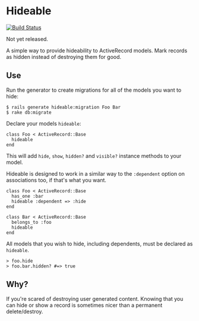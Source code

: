 # Hideable

[![Build Status](https://secure.travis-ci.org/joecorcoran/hideable.png?branch=master)](http://travis-ci.org/joecorcoran/hideable)

Not yet released.

A simple way to provide hideability to ActiveRecord models. Mark records as hidden instead of destroying them for good.

## Use

Run the generator to create migrations for all of the models you want to hide:

    $ rails generate hideable:migration Foo Bar
    $ rake db:migrate
    
Declare your models `hideable`:
 
    class Foo < ActiveRecord::Base
      hideable
    end
    
This will add `hide`, `show`, `hidden?` and `visible?` instance methods to your model.
    
Hideable is designed to work in a similar way to the `:dependent` option on associations too, if that's what you want.

    class Foo < ActiveRecord::Base
      has_one :bar
      hideable :dependent => :hide
    end
    
    class Bar < ActiveRecord::Base
      belongs_to :foo
      hideable
    end

All models that you wish to hide, including dependents, must be declared as `hideable`.

    > foo.hide
    > foo.bar.hidden? #=> true

## Why?

If you're scared of destroying user generated content. Knowing that you can hide or show a record is sometimes nicer than a permanent delete/destroy.